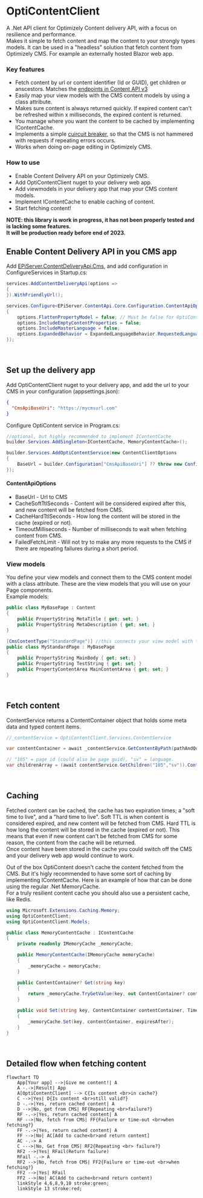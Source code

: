 # OptiContentClient

A .Net API client for Optimizely Content delivery API, with a focus on resilience and performance.<br>
Makes it simple to fetch content and map the content to your strongly types models. It can be used in a "headless" solution that fetch content from Optimizely CMS. For example an externally hosted Blazor web app. 

### Key features
* Fetch content by url or content identifier (Id or GUID), get children or anscestors. Matches the [endpoints in Content API v3](https://docs.developers.optimizely.com/content-management-system/v1.5.0-content-delivery-api/reference/content_getbycontentidentifier)
* Easily map your view models with the CMS content models by using a class attribute.
* Makes sure content is always returned quickly. If expired content can't be refreshed within x milliseconds, the expired content is returned.
* You manage where you want the content to be cached by implementing IContentCache.
* Implements a simple [cuircuit breaker](https://en.wikipedia.org/wiki/Circuit_breaker_design_pattern), so that the CMS is not hammered with requests if repeating errors occurs.
* Works when doing on-page editing in Optimizely CMS. 
  
### How to use
* Enable Content Delivery API on your Optimizely CMS.
* Add OptiContentClient nuget to your delivery web app.
* Add viewmodels in your delivery app that map your CMS content models.
* Implement IContentCache to enable caching of content.
* Start fetching content!


**NOTE: this library is work in progress, it has not been properly tested and is lacking some features.<br>
It will be production ready before end of 2023.**

## Enable Content Delivery API in you CMS app
Add [EPiServer.ContentDeliveryApi.Cms](https://docs.developers.optimizely.com/content-management-system/v1.5.0-content-delivery-api/docs/quick-start), and add configuration in ConfigureServices in Startup.cs:
```csharp
services.AddContentDeliveryApi(options =>
{
}).WithFriendlyUrl();

services.Configure<EPiServer.ContentApi.Core.Configuration.ContentApiOptions>(options =>
{
    options.FlattenPropertyModel = false; // Must be false for OptiContent to work
    options.IncludeEmptyContentProperties = false;
    options.IncludeMasterLanguage = false;
    options.ExpandedBehavior = ExpandedLanguageBehavior.RequestedLanguage;
});
```

<br>

## Set up the delivery app
Add OptiContentClient nuget to your delivery app, and add the url to your CMS in your configuration (appsettings.json):
```json
{
  "CmsApiBaseUri": "https://mycmsurl.com"
}
```
Configure OptiContent service in Program.cs:
```csharp
//optional, but highly recommended to implement IContentCache  
builder.Services.AddSingleton<IContentCache, MemoryContentCache>(); 

builder.Services.AddOptiContentService(new ContentClientOptions
{
    BaseUrl = builder.Configuration["CmsApiBaseUri"] ?? throw new ConfigurationErrorsException("Missing CmsApiBaseUri in configuration.")
});
```
#### ContentApiOptions
* BaseUrl - Url to CMS
* CacheSoftTtlSeconds - Content will be considered expired after this, and new content will be fetched from CMS.
* CacheHardTtlSeconds - How long the content will be stored in the cache (expired or not).
* TimeoutMilliseconds - Number of milliseconds to wait when fetching content from CMS.
* FailedFetchLimit - Will not try to make any more requests to the CMS if there are repeating failures during a short period.


### View models
You define your view models and connect them to the CMS content model with a class attribute.
These are the view models that you will use on your Page components.<br/>
Example models:
```csharp
public class MyBasePage : Content
{
    public PropertyString MetaTitle { get; set; }
    public PropertyString MetaDescription { get; set; }
}

[CmsContentType("StandardPage")] //this connects your view model with the CMS page type called "StandardPage"
public class MyStandardPage : MyBasePage
{
    public PropertyString MainBody { get; set; }
    public PropertyString TestString { get; set; }
    public PropertyContentArea MainContentArea { get; set; }
}
```
<br>

## Fetch content
ContentService returns a ContentContainer object that holds some meta data and typed content items. 
````csharp
//_contentService = OptiContentClient.Services.ContentService

var contentContainer = await _contentService.GetContentByPath(pathAndQuery);

// "105" = page id (could also be page guid), "sv" = language.
var childrenArray = (await contentService.GetChildren("105","sv")).Content 
````
<br>

## Caching

Fetched content can be cached, the cache has two expiration times; a "soft time to live", and a "hard time to live". Soft TTL is when content is considered expired, and new content will be fetched from CMS. Hard TTL is how long the content will be stored in the cache (expired or not). This means that even if new content can't be fetched from CMS for some reason, the content from the cache will be returned.<br>
Once content have been stored in the cache you could switch off the CMS and your delivery web app would continue to work.  

Out of the box OptiContent doesn't cache the content fetched from the CMS. But it's higly recommended to have some sort of caching by implementing IContentCache. Here is an example of how that can be done using the regular .Net MemoryCache. <br>
For a truly resilient content cache you should also use a persistent cache, like Redis.
```csharp
using Microsoft.Extensions.Caching.Memory;
using OptiContentClient;
using OptiContentClient.Models;

public class MemoryContentCache : IContentCache
{
    private readonly IMemoryCache _memoryCache;

    public MemoryContentCache(IMemoryCache memoryCache)
    {
        _memoryCache = memoryCache;
    }

    public ContentContainer? Get(string key)
    {
        return _memoryCache.TryGetValue(key, out ContentContainer? contentContainer) ? contentContainer : null;
    }

    public void Set(string key, ContentContainer contentContainer, TimeSpan expiresAfter)
    {
        _memoryCache.Set(key, contentContainer, expiresAfter);
    }
}                           
```
<br>

## Detailed flow when fetching content
```mermaid
flowchart TD
    App[Your app] -->|Give me content!| A 
    A -.->|Result| App
    A[OptiContentClient] --> C{Is content <br>in cache?}
    C -->|Yes| D{Is content <br>still valid?}
    D -.->|Yes, return cached content| A
    D -->|No, get from CMS| RF{Repeating <br>failure?}
    RF -.->|Yes, return cached content| A 
    RF -->|No, fetch from CMS| FF{Failure or time-out <br>when fetching?}
    FF -.->|Yes, return cached content| A 
    FF -->|No| AC[Add to cache<br>and return content]
    AC -.-> A
    C --->|No, Get from CMS| RF2{Repeating <br> failure?}
    RF2 -->|Yes| RFail(Return failure) 
    RFail -.-> A
    RF2 -->|No, fetch from CMS| FF2{Failure or time-out <br>when fetching?} 
    FF2 -->|Yes| RFail 
    FF2 -->|No| AC(Add to cache<br>and return content)
    linkStyle 4,6,8,9,10 stroke:green;
    linkStyle 13 stroke:red;
```

